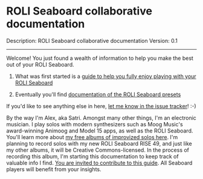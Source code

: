 # ROLI Seaboard collaborative documentation

Description: ROLI Seaboard collaborative documentation
Version: 0.1

---

Welcome! You just found a wealth of information to help you make the best out of your ROLI Seaboard.

1. What was first started is a [guide to help you fully enjoy playing with your ROLI Seaboard](playing/)

2. Eventually you'll find [documentation of the ROLI Seaboard presets](presets/)

If you'd like to see anything else in here, [let me know in the issue tracker](https://github.com/alexandreleroux/Seaboard/issues)! :-)

By the way I'm Alex, aka Satri. Amongst many other things, I'm an electronic musician. I play solos with modern synthesizers such as Moog Music's award-winning Animoog and Model 15 apps, as well as the ROLI Seaboard. You'll learn more about [my free albums of improvized solos here](http://animoog.org/satri).  I'm planning to record solos with my new ROLI Seaboard RISE 49, and just like my other albums, it will be Creative Commons-licensed. In the process of recording this album, I'm starting this documentation to keep track of valuable info I find. [You are invited to contribute to this guide](contribute.md). All Seaboard players will benefit from your insights.
